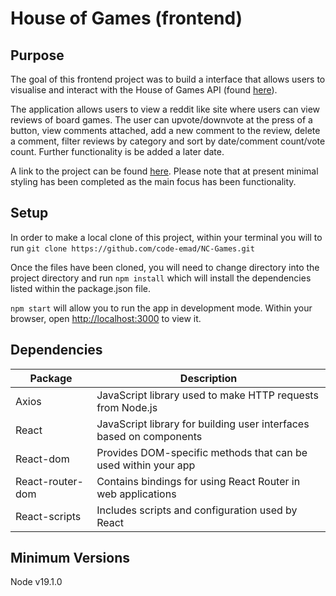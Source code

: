 # House of Games (frontend)

## Purpose
The goal of this frontend project was to build a interface that allows users to visualise and interact with the House of Games API (found [here](https://github.com/code-emad/House-of-Games)). 

The application allows users to view a reddit like site where users can view reviews of board games. The user can upvote/downvote at the press of a button, view comments attached, add a new comment to the review, delete a comment, filter reviews by category and sort by date/comment count/vote count. Further functionality is be added a later date. 

A link to the project can be found [here](https://emads-first-fe-proj-houseofgames.netlify.app/). Please note that at present minimal styling has been completed as the main focus has been functionality. 

## Setup
In order to make a local clone of this project, within your terminal you will to run `git clone https://github.com/code-emad/NC-Games.git`

Once the files have been cloned, you will need to change directory into the project directory and run `npm install` which will install the dependencies listed within the package.json file. 

`npm start` will allow you to run the app in development mode. Within your browser, open [http://localhost:3000](http://localhost:3000) to view it.

## Dependencies
| Package     | Description                                                               |
| ----------- | ------------------------------------------------------------------------- |
| Axios  | JavaScript library used to make HTTP requests from Node.js|
| React     | JavaScript library for building user interfaces based on components|
| React-dom       | Provides DOM-specific methods that can be used within your app|
| React-router-dom | Contains bindings for using React Router in web applications|
| React-scripts    | Includes scripts and configuration used by React|

## Minimum Versions
Node v19.1.0 